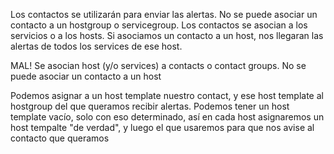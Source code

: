 Los contactos se utilizarán para enviar las alertas.
No se puede asociar un contacto a un hostgroup o servicegroup.
Los contactos se asocian a los servicios o a los hosts.
Si asociamos un contacto a un host, nos llegaran las alertas de todos los services de ese host.

MAL! Se asocian host (y/o services) a contacts o contact groups. No se puede asociar un contacto a un host

Podemos asignar a un host template nuestro contact, y ese host template al hostgroup del que queramos recibir alertas.
Podemos tener un host template vacío, solo con eso determinado, así en cada host asignaremos un host tempalte "de verdad", y luego el que usaremos para que nos avise al contacto que queramos

